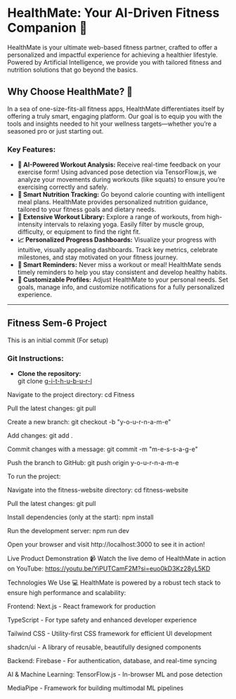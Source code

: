 # HealthMate: Your AI-Driven Fitness Companion 🚀

HealthMate is your ultimate web-based fitness partner, crafted to offer a personalized and impactful experience for achieving a healthier lifestyle. Powered by Artificial Intelligence, we provide you with tailored fitness and nutrition solutions that go beyond the basics.

## Why Choose HealthMate? 🤔

In a sea of one-size-fits-all fitness apps, HealthMate differentiates itself by offering a truly smart, engaging platform. Our goal is to equip you with the tools and insights needed to hit your wellness targets—whether you’re a seasoned pro or just starting out.

### Key Features:

* **🤖 AI-Powered Workout Analysis:** Receive real-time feedback on your exercise form! Using advanced pose detection via TensorFlow.js, we analyze your movements during workouts (like squats) to ensure you’re exercising correctly and safely.
* **🥗 Smart Nutrition Tracking:** Go beyond calorie counting with intelligent meal plans. HealthMate provides personalized nutrition guidance, tailored to your fitness goals and dietary needs.
* **💪 Extensive Workout Library:** Explore a range of workouts, from high-intensity intervals to relaxing yoga. Easily filter by muscle group, difficulty, or equipment to find the right fit.
* **📈 Personalized Progress Dashboards:** Visualize your progress with intuitive, visually appealing dashboards. Track key metrics, celebrate milestones, and stay motivated on your fitness journey.
* **🔔 Smart Reminders:** Never miss a workout or meal! HealthMate sends timely reminders to help you stay consistent and develop healthy habits.
* **👤 Customizable Profiles:** Adjust HealthMate to your personal needs. Set goals, manage info, and customize notifications for a fully personalized experience.

---

## Fitness Sem-6 Project

This is an initial commit (For setup)

### Git Instructions:
- **Clone the repository:**  
  git clone [ g-i-t-h-u-b-u-r-l](https://github.com/Anugrah0619/Fitness.git)
  
Navigate to the project directory:
cd Fitness

Pull the latest changes:
git pull

Create a new branch:
git checkout -b "y-o-u-r-n-a-m-e"

Add changes:
git add .

Commit changes with a message:
git commit -m "m-e-s-s-a-g-e"

Push the branch to GitHub:
git push origin y-o-u-r-n-a-m-e

To run the project:

Navigate into the fitness-website directory:
cd fitness-website

Pull the latest changes:
git pull

Install dependencies (only at the start):
npm install

Run the development server:
npm run dev

Open your browser and visit http://localhost:3000 to see it in action!

Live Product Demonstration 📹
Watch the live demo of HealthMate in action on YouTube:
https://youtu.be/YiPUTCamF2M?si=euo0kD3Kz28yL5KD

Technologies We Use 💻
HealthMate is powered by a robust tech stack to ensure high performance and scalability:

Frontend:
Next.js - React framework for production

TypeScript - For type safety and enhanced developer experience

Tailwind CSS - Utility-first CSS framework for efficient UI development

shadcn/ui - A library of reusable, beautifully designed components

Backend:
Firebase - For authentication, database, and real-time syncing

AI & Machine Learning:
TensorFlow.js - In-browser ML and pose detection

MediaPipe - Framework for building multimodal ML pipelines
